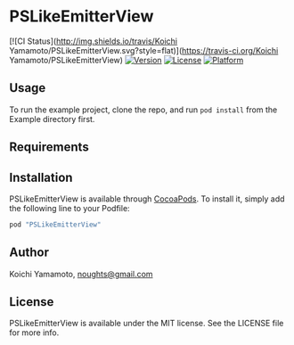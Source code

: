 # PSLikeEmitterView

[![CI Status](http://img.shields.io/travis/Koichi Yamamoto/PSLikeEmitterView.svg?style=flat)](https://travis-ci.org/Koichi Yamamoto/PSLikeEmitterView)
[![Version](https://img.shields.io/cocoapods/v/PSLikeEmitterView.svg?style=flat)](http://cocoapods.org/pods/PSLikeEmitterView)
[![License](https://img.shields.io/cocoapods/l/PSLikeEmitterView.svg?style=flat)](http://cocoapods.org/pods/PSLikeEmitterView)
[![Platform](https://img.shields.io/cocoapods/p/PSLikeEmitterView.svg?style=flat)](http://cocoapods.org/pods/PSLikeEmitterView)

## Usage

To run the example project, clone the repo, and run `pod install` from the Example directory first.

## Requirements

## Installation

PSLikeEmitterView is available through [CocoaPods](http://cocoapods.org). To install
it, simply add the following line to your Podfile:

```ruby
pod "PSLikeEmitterView"
```

## Author

Koichi Yamamoto, noughts@gmail.com

## License

PSLikeEmitterView is available under the MIT license. See the LICENSE file for more info.
